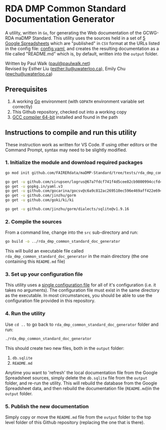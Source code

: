 # RDA DMP Common Standard Documentation Generator

A utility, written in `Go`, for generating the Web documentation of the GCWG-RDA maDMP Standard. This utility uses the sources held in a set of [5 Google Spreadsheets](https://docs.google.com/spreadsheets/d/e/2PACX-1vTLLFvV7jnRCAdef34_JgN6py7GPNQGZkizXr6dEUW-X2oEA_AZQXLjrQxHcHZZsIMWQCS3mqOPxlKx/pub?gid=750759343#) which are "published" in `CSV` format at the URLs listed in the config file: [config.yaml](config.yaml), and creates the resulting documentation as a file called "README.md" which is, by default, written into the `output` folder.

Written by Paul Walk (paul@paulwalk.net)\
Revised by Esther Liu (esther.liu@uwaterloo.ca), Emily Chu (ewchu@uwaterloo.ca)

## Prerequisites

1. A working [Go](https://golang.org) environment (with `GOPATH` environment variable set correctly)
2. This Github repository, checked out into a working copy
3. [GCC compiler 64-bit](https://jmeubank.github.io/tdm-gcc/) installed and found in the path 

## Instructions to compile and run this utility

These instruction work as written for VS Code. If using other editors or the Command Prompt, syntax may need to be slightly modified. 

### 1. Initialize the module and download required packages
```bash
go mod init github.com/FAIRERdata/maDMP-Standard/tree/tests/rda_dmp_common_standard_doc_generator

go get -u github.com/sirupsen/logrus@67a7fdcf741f4d5cee82cb9800994ccfd4393ad0
go get -u gopkg.in/yaml.v3
go get -u github.com/gocarina/gocsv@c6a9c812ac269510ec596e469aff422e694ec6fd
go get -u github.com/jinzhu/gorm
go get -u github.com/goki/ki/ki

go get -u github.com/jinzhu/gorm/dialects/sqlite@v1.9.16
```

### 2. Compile the sources

From a command line, change into the `src` sub-directory and run:

```bash
go build -o ../rda_dmp_common_standard_doc_generator
```

This will build an executable file called `rda_dmp_common_standard_doc_generator` in the main directory (the one containing this `README.md` file)

### 3. Set up your configuration file

This utility uses a [single configuration file](config.yaml) for all of it's configuration (i.e. it takes no arguments). The configuration file must exist in the same directory as the executable. In most circumstances, you should be able to use the configuration file provided in this repository.

### 4. Run the utility

Use `cd ..` to go back to `rda_dmp_common_standard_doc_generator` folder and run: 

```bash
./rda_dmp_common_standard_doc_generator
```

This should create two new files, both in the `output` folder:

1. `db.sqlite`
2. `README.md`

Anytime you want to 'refresh' the local documentation file from the Google Spreadsheet sources, simply delete the `db.sqlite` file from the `output` folder, and re-run the utility. This will rebuild the database from the Google Spreadsheet data, and then rebuild the documentation file (`README.md`)in the `output` folder.


### 5. Publish the new documentation
Simply copy or move the `README.md` file from the `output` folder to the top level folder of this Github repository (replacing the one that is there).
